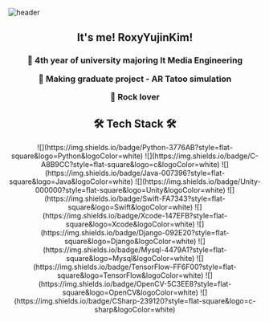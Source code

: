 ![header](https://capsule-render.vercel.app/api?type=cylinder&color=gradient&height=300&section=header&text=😎RoxyYujinKim&fontSize=90&fontColor=)

<h2 align = "center"> It's me! RoxyYujinKim! </h2> 
<h3 align = "center"> 
<p align = "center"> 🤟 4th year of university majoring It Media Engineering</p>
<p align = "center">🤟 Making graduate project - AR Tatoo simulation</p>
<p align = "center">🤟 Rock lover</p>
</h3>

<h2 align = "center" > 🛠 Tech Stack 🛠 </h2>

<p align = "center">
    ![](https://img.shields.io/badge/Python-3776AB?style=flat-square&logo=Python&logoColor=white) ![](https://img.shields.io/badge/C-A8B9CC?style=flat-square&logo=c&logoColor=white) ![](https://img.shields.io/badge/Java-007396?style=flat-square&logo=Java&logoColor=white) ![](https://img.shields.io/badge/Unity-000000?style=flat-square&logo=Unity&logoColor=white) ![](https://img.shields.io/badge/Swift-FA7343?style=flat-square&logo=Swift&logoColor=white) ![](https://img.shields.io/badge/Xcode-147EFB?style=flat-square&logo=Xcode&logoColor=white) ![](https://img.shields.io/badge/Django-092E20?style=flat-square&logo=Django&logoColor=white) ![](https://img.shields.io/badge/Mysql-4479A1?style=flat-square&logo=Mysql&logoColor=white) ![](https://img.shields.io/badge/TensorFlow-FF6F00?style=flat-square&logo=TensorFlow&logoColor=white) ![](https://img.shields.io/badge/OpenCV-5C3EE8?style=flat-square&logo=OpenCV&logoColor=white) ![](https://img.shields.io/badge/CSharp-239120?style=flat-square&logo=c-sharp&logoColor=white)
</p>







